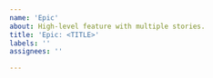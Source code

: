 ```yaml
---
name: 'Epic'
about: High-level feature with multiple stories.
title: 'Epic: <TITLE>'
labels: ''
assignees: ''

---
```




